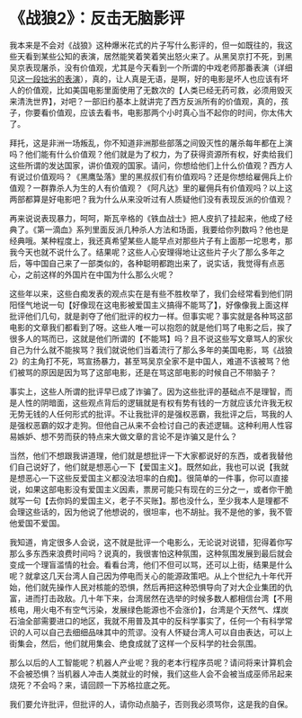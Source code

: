 # 《战狼2》：反击无脑影评

我本来是不会对《战狼》这种爆米花式的片子写什么影评的，但一如既往的，我这些天看到某些公知的表演，居然能笑着笑着笑出怒火来了。从黑吴京打不死，到黑吴京表现屠杀，没有价值观，尤其是今天看到一个所谓的中戏老师那番表演（详细见[这一段拙劣的表演](http://video.sina.com.cn/p/news/s/doc/2017-08-13/131666864773.html?wm=3049_0022&from=qudao)），真的，让人真是无语，是啊，好的电影是坏人也应该有坏人的价值观，比如美国电影里面使用了无数次的【人类已经无药可救，必须用毁灭来清洗世界】，对吧？一部旧约基本上就讲完了西方反派所有的价值观，真的，孩子，你要看价值观，应该去看书，电影那两个小时真心当不起你的时间，你太伟大了。

拜托，这是非洲一场叛乱，你不知道非洲那些部落之间毁灭性的屠杀每年都在上演吗？他们能有什么价值观？他们就是为了权力，为了获得资源所有权，好卖给我们这些所谓的发达国家，讲价值观的国家。请问，你想给他们上什么价值观？西方人有说过价值观吗？《黑鹰坠落》里的黑叔叔们有价值观吗？还是你想给雇佣兵上价值观？一群靠杀人为生的人有价值观？《阿凡达》里的雇佣兵有价值观吗？以上这两部都算是好电影吧？我为什么从来没听过有人质疑他们没有表现反派的价值观？

再来说说表现暴力，呵呵，斯瓦辛格的《铁血战士》把人皮扒了挂起来，他成了经典了。《第一滴血》系列里面反派几种杀人方法和场面，我要给你列数吗？他也是经典哦。某种程度上，我还真希望某些人能早点对那些片子有上面那一坨思考，那我今天也就不说什么了。结果呢？这些人心安理得地让这些片子火了那么多年之后，等中国自己来了一部类似的，各种聪明都跑出来了，说实话，我觉得有点恶心，之前这样的外国片在中国为什么那么火呢？

这些年以来，这些白痴发表的观点实在是有些不胜枚举了，我们会经常看到他们阴阳怪气地说一句【好像现在这电影被爱国主义搞得不能骂了】，好像像我上面这样批评他们几句，就是剥夺了他们批评的权力一样。但事实呢？事实就是各种骂这部电影的文章我们都看到了呀。这些人唯一可以抱怨的就是他们骂了电影之后，挨了很多人的骂而已，这就是他们所谓的【不能骂】吗？且不说这些写文章骂人的家伙自己为什么就不能挨骂？我们就说他们当着流行了那么多年的美国电影，骂《战狼2》的主角打不死，骂宣扬暴力，甚至骂吴京全家不是中国人，难道不该被骂？他们被骂的原因是因为骂了这部电影，还是在骂这部电影的时候自己不带脑子？

事实上，这些人所谓的批评早已成了诈骗了。因为这些批评的基础点不是理智，而是人性的阴暗面，这些观点背后的逻辑就是有权有势有钱的一方就应该允许我无权无势无钱的人任何形式的批评。不让我批评的是强权恶霸，我批评之后，骂我的人是强权恶霸的奴才走狗。但他自己从来不会检讨自己的表述逻辑。这种利用人性容易嫉妒、想不劳而获的特点来大做文章的言论不是诈骗又是什么？

当然，他们不想跟我讲道理，他们就是想批评一下大家都说好的东西，或者我替他们自己说好了，他们就是想恶心一下【爱国主义】。既然如此，我也可以说【我就是想恶心一下这些反爱国主义都没法坦率的白痴】。很简单的一件事，你可以直接说，如果这部电影没有爱国主义因素，票房可能只有现在的三分之一，或者你干脆就写一句【去你妈的爱国主义，老子不买账】。那也没什么，至少我本人是理都不会理这些话的，因为他说了他想说的，很坦率，也不胡扯。我不是他的爹，我不管他爱国不爱国。

我知道，肯定很多人会说，这不就是批评一个电影么，无论说对说错，犯得着你写那么多东西来浪费时间吗？说真的，我很害怕这种氛围，这种氛围发展到最后就会变成一个理盲滥情的社会。看看台湾，他们不但可以骂，还可以上街，结果是什么呢？就拿这几天台湾人自己因为停电而关心的能源政策吧。从上个世纪九十年代开始，他们就先操作人民对核能的恐惧，然后再把这种恐惧导向了对大企业集团的仇富，进而打击政敌。几十年下来，台湾居然在选举的时候多数人都相信台湾【不用核电，用火电不有空气污染，发展绿色能源也不会涨价】，台湾是个天然气、煤炭石油全部需要进口的地区，我就不用普及其中的反科学事实了，任何一个有科学常识的人可以自己去细细品味其中的荒谬。没有人怀疑台湾人可以自由表达，可以上街集会，然后，他们就用集会、绝食成就了这样一个反科学的社会氛围。

那么以后的人工智能呢？机器人产业呢？我的老本行程序员呢？请问将来计算机会不会被恐惧？当机器人冲击人类就业的时候，我们这些人会不会被当成巫师吊起来烧死？不会吗？来，请回顾一下苏格拉底之死。

我们要允许批评，但批评的人，请你动点脑子，否则我必须骂你，这是我的自保。

